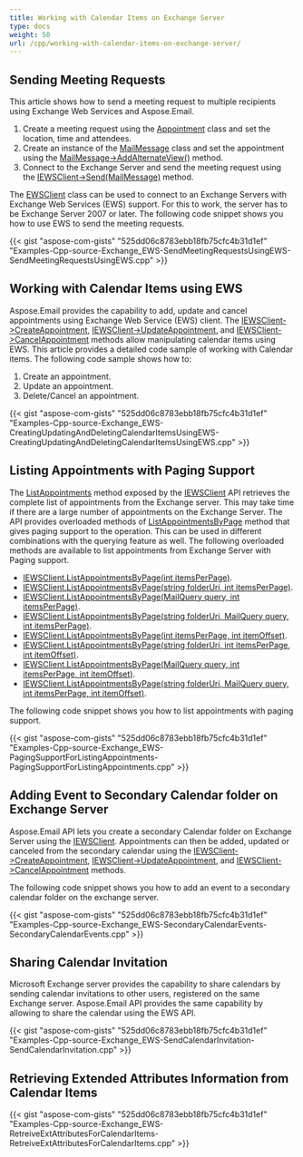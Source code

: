 ```yaml
---
title: Working with Calendar Items on Exchange Server
type: docs
weight: 50
url: /cpp/working-with-calendar-items-on-exchange-server/
---
```


## **Sending Meeting Requests**
This article shows how to send a meeting request to multiple recipients using Exchange Web Services and Aspose.Email.

1. Create a meeting request using the [Appointment](https://reference.aspose.com/email/cpp/class/aspose.email.calendar.appointment) class and set the location, time and attendees.
1. Create an instance of the [MailMessage](https://reference.aspose.com/email/cpp/class/aspose.email.mail_message) class and set the appointment using the [MailMessage->AddAlternateView()](https://docs.aspose.com/email/cppfilter-messages-from-exchange-mailbox/) method.
1. Connect to the Exchange Server and send the meeting request using the [IEWSClient->Send(MailMessage)](https://reference.aspose.com/email/cpp/class/aspose.email.clients.exchange.web_service.i_e_w_s_client) method.

The [EWSClient](https://reference.aspose.com/email/cpp/class/aspose.email.clients.exchange.web_service.e_w_s_client) class can be used to connect to an Exchange Servers with Exchange Web Services (EWS) support. For this to work, the server has to be Exchange Server 2007 or later. The following code snippet shows you how to use EWS to send the meeting requests.



{{< gist "aspose-com-gists" "525dd06c8783ebb18fb75cfc4b31d1ef" "Examples-Cpp-source-Exchange_EWS-SendMeetingRequestsUsingEWS-SendMeetingRequestsUsingEWS.cpp" >}}
## **Working with Calendar Items using EWS**
Aspose.Email provides the capability to add, update and cancel appointments using Exchange Web Service (EWS) client. The [IEWSClient->CreateAppointment](https://reference.aspose.com/email/cpp/class/aspose.email.clients.exchange.web_service.i_e_w_s_client), [IEWSClient->UpdateAppointment](https://reference.aspose.com/email/cpp/class/aspose.email.clients.exchange.web_service.i_e_w_s_client), and [IEWSClient->CancelAppointment](https://reference.aspose.com/email/cpp/class/aspose.email.clients.exchange.web_service.i_e_w_s_client) methods allow manipulating calendar items using EWS. This article provides a detailed code sample of working with Calendar items. The following code sample shows how to:

1. Create an appointment.
1. Update an appointment.
1. Delete/Cancel an appointment.



{{< gist "aspose-com-gists" "525dd06c8783ebb18fb75cfc4b31d1ef" "Examples-Cpp-source-Exchange_EWS-CreatingUpdatingAndDeletingCalendarItemsUsingEWS-CreatingUpdatingAndDeletingCalendarItemsUsingEWS.cpp" >}}
## **Listing Appointments with Paging Support**
The [ListAppointments](https://reference.aspose.com/email/cpp/class/aspose.email.clients.exchange.web_service.i_e_w_s_client) method exposed by the [IEWSClient](https://reference.aspose.com/email/cpp/class/aspose.email.clients.exchange.web_service.i_e_w_s_client) API retrieves the complete list of appointments from the Exchange server. This may take time if there are a large number of appointments on the Exchange Server. The API provides overloaded methods of [ListAppointmentsByPage](https://reference.aspose.com/email/cpp/class/aspose.email.clients.exchange.web_service.i_e_w_s_client) method that gives paging support to the operation. This can be used in different combinations with the querying feature as well. The following overloaded methods are available to list appointments from Exchange Server with Paging support.

- [IEWSClient.ListAppointmentsByPage(int itemsPerPage)](https://reference.aspose.com/email/cpp/class/aspose.email.clients.exchange.web_service.i_e_w_s_client).
- [IEWSClient.ListAppointmentsByPage(string folderUri, int itemsPerPage)](https://reference.aspose.com/email/cpp/class/aspose.email.clients.exchange.web_service.i_e_w_s_client).
- [IEWSClient.ListAppointmentsByPage(MailQuery query, int itemsPerPage)](https://reference.aspose.com/email/cpp/class/aspose.email.clients.exchange.web_service.i_e_w_s_client).
- [IEWSClient.ListAppointmentsByPage(string folderUri, MailQuery query, int itemsPerPage)](https://reference.aspose.com/email/cpp/class/aspose.email.clients.exchange.web_service.i_e_w_s_client).
- [IEWSClient.ListAppointmentsByPage(int itemsPerPage, int itemOffset)](https://reference.aspose.com/email/cpp/class/aspose.email.clients.exchange.web_service.i_e_w_s_client).
- [IEWSClient.ListAppointmentsByPage(string folderUri, int itemsPerPage, int itemOffset)](https://reference.aspose.com/email/cpp/class/aspose.email.clients.exchange.web_service.i_e_w_s_client).
- [IEWSClient.ListAppointmentsByPage(MailQuery query, int itemsPerPage, int itemOffset)](https://reference.aspose.com/email/cpp/class/aspose.email.clients.exchange.web_service.i_e_w_s_client).
- [IEWSClient.ListAppointmentsByPage(string folderUri, MailQuery query, int itemsPerPage, int itemOffset)](https://reference.aspose.com/email/cpp/class/aspose.email.clients.exchange.web_service.i_e_w_s_client).

The following code snippet shows you how to list appointments with paging support.



{{< gist "aspose-com-gists" "525dd06c8783ebb18fb75cfc4b31d1ef" "Examples-Cpp-source-Exchange_EWS-PagingSupportForListingAppointments-PagingSupportForListingAppointments.cpp" >}}
## **Adding Event to Secondary Calendar folder on Exchange Server**
Aspose.Email API lets you create a secondary Calendar folder on Exchange Server using the [IEWSClient](https://reference.aspose.com/email/cpp/class/aspose.email.clients.exchange.web_service.i_e_w_s_client). Appointments can then be added, updated or canceled from the secondary calendar using the [IEWSClient->CreateAppointment](https://reference.aspose.com/email/cpp/class/aspose.email.clients.exchange.web_service.i_e_w_s_client), [IEWSClient->UpdateAppointment](https://reference.aspose.com/email/cpp/class/aspose.email.clients.exchange.web_service.i_e_w_s_client), and [IEWSClient->CancelAppointment](https://reference.aspose.com/email/cpp/class/aspose.email.clients.exchange.web_service.i_e_w_s_client) methods. 

The following code snippet shows you how to add an event to a secondary calendar folder on the exchange server.



{{< gist "aspose-com-gists" "525dd06c8783ebb18fb75cfc4b31d1ef" "Examples-Cpp-source-Exchange_EWS-SecondaryCalendarEvents-SecondaryCalendarEvents.cpp" >}}
## **Sharing Calendar Invitation**
Microsoft Exchange server provides the capability to share calendars by sending calendar invitations to other users, registered on the same Exchange server. Aspose.Email API provides the same capability by allowing to share the calendar using the EWS API.



{{< gist "aspose-com-gists" "525dd06c8783ebb18fb75cfc4b31d1ef" "Examples-Cpp-source-Exchange_EWS-SendCalendarInvitation-SendCalendarInvitation.cpp" >}}
## **Retrieving Extended Attributes Information from Calendar Items**
{{< gist "aspose-com-gists" "525dd06c8783ebb18fb75cfc4b31d1ef" "Examples-Cpp-source-Exchange_EWS-RetreiveExtAttributesForCalendarItems-RetreiveExtAttributesForCalendarItems.cpp" >}}
